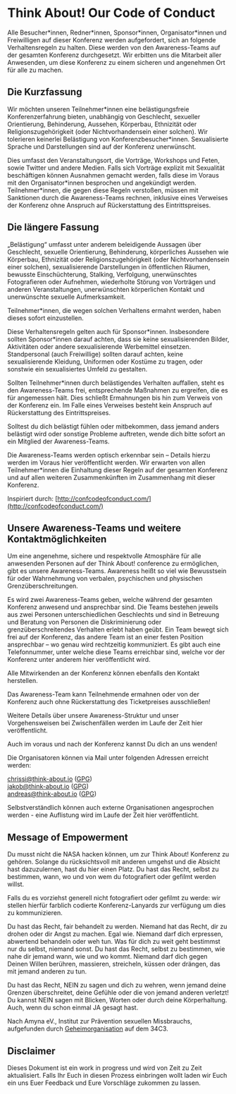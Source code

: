 # Think About! Our Code of Conduct

Alle Besucher\*innen, Redner\*innen, Sponsor\*innen, Organisator\*innen und
Freiwilligen auf dieser Konferenz werden aufgefordert, sich an folgende
Verhaltensregeln zu halten. Diese werden von den Awareness-Teams auf der
gesamten Konferenz durchgesetzt. Wir erbitten uns die Mitarbeit aller
Anwesenden, um diese Konferenz zu einem sicheren und angenehmen Ort für alle zu
machen.

## Die Kurzfassung

Wir möchten unseren Teilnehmer\*innen eine belästigungsfreie Konferenzerfahrung
bieten, unabhängig von Geschlecht, sexueller Orientierung, Behinderung,
Aussehen, Körperbau, Ethnizität oder Religionszugehörigkeit (oder
Nichtvorhandensein einer solchen). Wir tolerieren keinerlei Belästigung von
Konferenzbesucher\*innen. Sexualisierte Sprache und Darstellungen sind auf der
Konferenz unerwünscht.

Dies umfasst den Veranstaltungsort, die Vorträge, Workshops und Feten, sowie
Twitter und andere Medien. Falls sich Vorträge explizit mit Sexualität
beschäftigen können Ausnahmen gemacht werden, falls diese im Voraus mit den
Organisator\*innen besprochen und angekündigt werden. Teilnehmer\*innen, die
gegen diese Regeln verstoßen, müssen mit Sanktionen durch die Awareness-Teams
rechnen, inklusive eines Verweises der Konferenz ohne Anspruch auf
Rückerstattung des Eintrittspreises.

## Die längere Fassung

„Belästigung“ umfasst unter anderem beleidigende Aussagen über Geschlecht,
sexuelle Orientierung, Behinderung, körperliches Aussehen wie Körperbau,
Ethnizität oder Religionszugehörigkeit (oder Nichtvorhandensein einer solchen),
sexualisierende Darstellungen in öffentlichen Räumen, bewusste Einschüchterung,
Stalking, Verfolgung, unerwünschtes Fotografieren oder Aufnehmen, wiederholte
Störung von Vorträgen und anderen Veranstaltungen, unerwünschten körperlichen
Kontakt und unerwünschte sexuelle Aufmerksamkeit.

Teilnehmer\*innen, die wegen solchen Verhaltens ermahnt werden, haben dieses
sofort einzustellen.

Diese Verhaltensregeln gelten auch für Sponsor\*innen. Insbesondere sollten Sponsor\*innen darauf 
achten, dass sie keine sexualisierenden Bilder, Aktivitäten oder andere sexualisierende Werbemittel 
einsetzen. Standpersonal (auch Freiwillige) sollten darauf achten, keine sexualisierende Kleidung, 
Uniformen oder Kostüme zu tragen, oder sonstwie ein sexualisiertes Umfeld zu gestalten.

Sollten Teilnehmer\*innen durch belästigendes Verhalten auffallen, steht es den
Awareness-Teams frei, entsprechende Maßnahmen zu ergreifen, die es für
angemessen hält. Dies schließt Ermahnungen bis hin zum Verweis von der
Konferenz ein. Im Falle eines Verweises besteht kein Anspruch auf
Rückerstattung des Eintrittspreises.

Solltest du dich belästigt fühlen oder mitbekommen, dass jemand anders
belästigt wird oder sonstige Probleme auftreten, wende dich bitte sofort an ein
Mitglied der Awareness-Teams. 

Die Awareness-Teams werden optisch erkennbar sein – Details hierzu werden im
Voraus hier veröffentlicht werden.  Wir erwarten von allen Teilnehmer\*innen
die Einhaltung dieser Regeln auf der gesamten Konferenz und auf allen weiteren
Zusammenkünften im Zusammenhang mit dieser Konferenz.

Inspiriert durch: [http://confcodeofconduct.com/](http://confcodeofconduct.com/)

## Unsere Awareness-Teams und weitere Kontaktmöglichkeiten

Um eine angenehme, sichere und respektvolle Atmosphäre für alle anwesenden
Personen auf der Think About! conference zu ermöglichen, gibt es unsere
Awareness-Teams. Awareness heißt so viel wie Bewusstsein für oder Wahrnehmung
von verbalen, psychischen und physischen Grenzüberschreitungen.

Es wird zwei Awareness-Teams geben, welche während der gesamten Konferenz
anwesend und ansprechbar sind.  Die Teams bestehen jeweils aus zwei Personen
unterschiedlichen Geschlechts und sind in Betreuung und Beratung von Personen
die Diskriminierung oder grenzüberschreitendes Verhalten erlebt haben geübt.
Ein Team bewegt sich frei auf der Konferenz, das andere Team ist an einer
festen Position ansprechbar – wo genau wird rechtzeitig kommuniziert. Es gibt
auch eine Telefonnummer, unter welche diese Teams erreichbar sind, welche vor
der Konferenz unter anderem hier veröffentlicht wird.

Alle Mitwirkenden an der Konferenz können ebenfalls den Kontakt herstellen.

Das Awareness-Team kann Teilnehmende ermahnen oder von der Konferenz auch ohne
Rückerstattung des Ticketpreises ausschließen!

Weitere Details über unsere Awareness-Struktur und unser Vorgehensweisen bei Zwischenfällen 
werden im Laufe der Zeit hier veröffentlicht.

Auch im voraus und nach der Konferenz kannst Du dich an uns wenden!

Die Organisatoren können via Mail unter folgenden Adressen erreicht werden:

[chrissi@think-about.io](mailto:chrissi@think-about.io) ([GPG](/assets/chrissi.asc))  
[jakob@think-about.io](mailto:jakob@think-about.io) ([GPG](/assets/jakob.asc))  
[andreas@think-about.io](mailto:andreas@think-about.io) ([GPG](/assets/andreas.asc))  

Selbstverständlich können auch externe Organisationen angesprochen werden -
eine Auflistung wird im Laufe der Zeit hier veröffentlicht.

## Message of Empowerment

Du musst nicht die NASA hacken können, um zur Think About! Konferenz zu
gehören. Solange du rücksichtsvoll mit anderen umgehst und die Absicht hast
dazuzulernen, hast du hier einen Platz.  Du hast das Recht, selbst zu
bestimmen, wann, wo und von wem du fotografiert oder gefilmt werden willst.

Falls du es vorziehst generell nicht fotografiert oder gefilmt zu werde: wir
stellen hierfür farblich codierte Konferenz-Lanyards zur verfügung um dies zu
kommunizieren.

Du hast das Recht, fair behandelt zu werden. Niemand hat das Recht, dir zu
drohen oder dir Angst zu machen. Egal wie. Niemand darf dich erpressen,
abwertend behandeln oder weh tun. Was für dich zu weit geht bestimmst nur du
selbst, niemand sonst.  Du hast das Recht, selbst zu bestimmen, wie nahe dir
jemand wann, wie und wo kommt. Niemand darf dich gegen Deinen Willen berühren,
massieren, streicheln, küssen oder drängen, das mit jemand anderen zu tun.

Du hast das Recht, NEIN zu sagen und dich zu wehren, wenn jemand deine Grenzen
überschreitet, deine Gefühle oder die von jemand anderen verletzt! Du kannst
NEIN sagen mit Blicken, Worten oder durch deine Körperhaltung. Auch, wenn du
schon einmal JA gesagt hast.

Nach Amyna eV., Institut zur Prävention sexuellen Missbrauchs, aufgefunden durch [Geheimorganisation](http://diversity.geheim.org/) auf dem 34C3.

## Disclaimer

Dieses Dokument ist ein work in progress und wird von Zeit zu Zeit
aktualisiert.  Falls Ihr Euch in diesen Prozess einbringen wollt laden wir Euch
ein uns Euer Feedback und Eure Vorschläge zukommen zu lassen.
